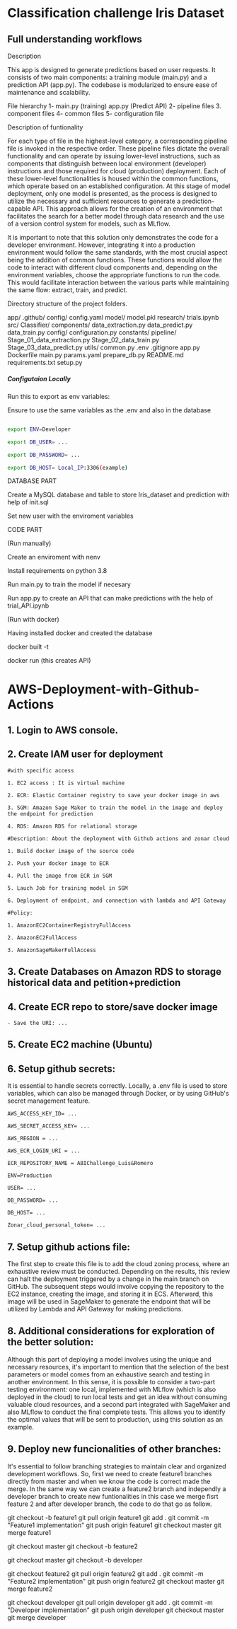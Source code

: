 # Classification challenge Iris Dataset


## Full understanding workflows

Description

This app is designed to generate predictions based on user requests. It consists of two main components: a training module (main.py) and a prediction API (app.py). The codebase is modularized to ensure ease of maintenance and scalability.

File hierarchy
 1- main.py (training) app.py (Predict API)
 2- pipeline files
 3. component files
 4- common files
 5- configuration file


Description of funtionality

For each type of file in the highest-level category, a corresponding pipeline file is invoked in the respective order. These pipeline files dictate the overall functionality and can operate by issuing lower-level instructions, such as components that distinguish between local environment (developer) instructions and those required for cloud (production) deployment. Each of these lower-level functionalities is housed within the common functions, which operate based on an established configuration. At this stage of model deployment, only one model is presented, as the process is designed to utilize the necessary and sufficient resources to generate a prediction-capable API. This approach allows for the creation of an environment that facilitates the search for a better model through data research and the use of a version control system for models, such as MLflow.

It is important to note that this solution only demonstrates the code for a developer environment. However, integrating it into a production environment would follow the same standards, with the most crucial aspect being the addition of common functions. These functions would allow the code to interact with different cloud components and, depending on the environment variables, choose the appropriate functions to run the code. This would facilitate interaction between the various parts while maintaining the same flow: extract, train, and predict.

Directory structure of the project folders.

app/
  .github/
  config/
    config.yaml
  model/
    model.pkl
  research/
    trials.ipynb
src/
  Classifier/
    components/
      data_extraction.py
      data_predict.py
      data_train.py
  config/
    configuration.py
  constants/
  pipeline/
    Stage_01_data_extraction.py
    Stage_02_data_train.py
    Stage_03_data_predict.py
  utils/
    common.py
.env
.gitignore
app.py
Dockerfile
main.py
params.yaml
prepare_db.py
README.md
requirements.txt
setup.py


##### Configutaion Locally
Run this to export as env variables:

Ensure to use the same variables as the .env and also in the database
```bash

export ENV=Developer

export DB_USER= ... 

export DB_PASSWORD= ...

export DB_HOST= Local_IP:3306(example)

```
DATABASE PART

Create a MySQL database and table to store Iris_dataset and prediction with help of init.sql

Set new user with the enviroment variables

CODE PART

(Run manually) 

Create an enviroment with nenv

Install requirements on python 3.8

Run main.py to train the model if necesary

Run app.py to create an API that can make predictions with the help of trial_API.ipynb

(Run with docker)

Having installed docker and created the database

docker built -t <name of image>

docker run <name of image> (this creates API)




# AWS-Deployment-with-Github-Actions

## 1. Login to AWS console.

## 2. Create IAM user for deployment

	#with specific access

	1. EC2 access : It is virtual machine

	2. ECR: Elastic Container registry to save your docker image in aws

    3. SGM: Amazon Sage Maker to train the model in the image and deploy the endpoint for prediction
    
    4. RDS: Amazon RDS for relational storage

	#Description: About the deployment with Github actions and zonar cloud
	
	1. Build docker image of the source code

	2. Push your docker image to ECR 

	4. Pull the image from ECR in SGM

	5. Lauch Job for training model in SGM
	
	6. Deployment of endpoint, and connection with lambda and API Gateway

	#Policy:

	1. AmazonEC2ContainerRegistryFullAccess

	2. AmazonEC2FullAccess

	3. AmazonSageMakerFullAccess
	
## 3. Create Databases on Amazon RDS to storage historical data and petition+prediction
	
## 4. Create ECR repo to store/save docker image
    - Save the URI: ...
	
## 5. Create EC2 machine (Ubuntu)  
		
## 6. Setup github secrets:

It is essential to handle secrets correctly. Locally, a .env file is used to store variables, which can also be managed through Docker, or by using GitHub's secret management feature.
    
    AWS_ACCESS_KEY_ID= ...

    AWS_SECRET_ACCESS_KEY= ...

    AWS_REGION = ...

    AWS_ECR_LOGIN_URI = ...

    ECR_REPOSITORY_NAME = ABIChallenge_Luis&Romero

    ENV=Production

    USER= ...

    DB_PASSWORD= ...

    DB_HOST= ...
    
    Zonar_cloud_personal_token= ...

## 7. Setup github actions file:
The first step to create this file is to add the cloud zoning process, where an exhaustive review must be conducted. Depending on the results, this review can halt the deployment triggered by a change in the main branch on GitHub. The subsequent steps would involve copying the repository to the EC2 instance, creating the image, and storing it in ECS. Afterward, this image will be used in SageMaker to generate the endpoint that will be utilized by Lambda and API Gateway for making predictions.

## 8. Additional considerations for exploration of the better solution:
Although this part of deploying a model involves using the unique and necessary resources, it's important to mention that the selection of the best parameters or model comes from an exhaustive search and testing in another environment. In this sense, it is possible to consider a two-part testing environment: one local, implemented with MLflow (which is also deployed in the cloud) to run local tests and get an idea without consuming valuable cloud resources, and a second part integrated with SageMaker and also MLflow to conduct the final complete tests. This allows you to identify the optimal values that will be sent to production, using this solution as an example.

## 9. Deploy new funcionalities of other branches:

It's essential to follow branching strategies to maintain clear and organized development workflows. So, first we need to create feature1 branches directly from master and when we know the code is correct made the merge. In the same way we can create a feature2 branch and independly a developer branch to create new funtionalities in this case we merge fisrt feature 2 and after developer branch, the code to do that go as follow.

git checkout -b feature1
git pull origin feature1
git add .
git commit -m "Feature1 implementation"
git push origin feature1
git checkout master
git merge feature1

git checkout master
git checkout -b feature2

git checkout master
git checkout -b developer

git checkout feature2
git pull origin feature2
git add .
git commit -m "Feature2 implementation"
git push origin feature2
git checkout master
git merge feature2

git checkout developer
git pull origin developer
git add .
git commit -m "Developer implementation"
git push origin developer
git checkout master
git merge developer

